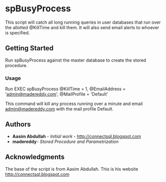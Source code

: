 # spBusyProcess
This script will catch all long running queries in user databases that run over the allotted @KillTime and kill them. It will also send email alerts to whoever is specified.

## Getting Started

Run spBusyProcess against the master database to create the stored procedure.

### Usage

Run EXEC spBusyProcess @KillTime = 1, @EmailAddress = 'admin@madereddy.com', @MailProfile = 'Default'

This command will kill any process running over a minute and email admin@madereddy.com with the mail profile Default.

## Authors

* **Aasim Abdullah** - *Initial work* - http://connectsql.blogspot.com
* **madereddy**- *Stored Procedure and Parametrization*

## Acknowledgments

The base of the script is from Aasim Abdullah. This is his website http://connectsql.blogspot.com
